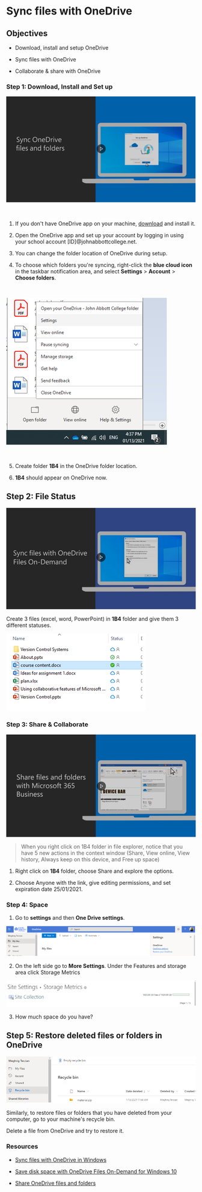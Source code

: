 # Sync files with OneDrive

## Objectives

-   Download, install and setup OneDrive
    
-   Sync files with OneDrive
    
-   Collaborate & share with OneDrive
    

### Step 1: Download, Install and Set up

[![Video on how to sunc onedrive files and folder](assets/onedrive-sync.png)](https://www.microsoft.com/en-us/videoplayer/embed/RE1FLzP?pid=ocpVideo0-innerdiv-oneplayer&postJsllMsg=true&maskLevel=20&market=en-us)

<br>

1.  If you don't have OneDrive app on your machine, [download](https://www.microsoft.com/en-ca/microsoft-365/onedrive/download) and install it.
    
2.  Open the OneDrive app and set up your account by logging in using your school account [ID]@johnabbottcollege.net.
    
3.  You can change the folder location of OneDrive during setup.
    
4.  To choose which folders you're syncing, right-click the **blue cloud icon** in the taskbar notification area, and select **Settings** > **Account** > **Choose folders**.
    	
<br>

![one drive options from the windows task bar](assets/onedrive-settings.png)

<br>


5.  Create folder **1B4** in the OneDrive folder location.
    
6.  **1B4** should appear on OneDrive now.
    

## Step 2: File Status

[![](assets/sync-on-demand.png)](https://www.microsoft.com/en-us/videoplayer/embed/RE1FTHY?pid=ocpVideo0-innerdiv-oneplayer&postJsllMsg=true&maskLevel=20&market=en-us)


Create 3 files (excel, word, PowerPoint) in **1B4** folder and give them 3 different statuses.

![one drive file status in File Explorer](assets/onedrive-file-status.png)


### Step 3: Share & Collaborate

[![Video on how to share files using one drive](assets/one-drive-sharing.png)](https://www.microsoft.com/en-us/videoplayer/embed/RWfnZL?pid=ocpVideo0-innerdiv-oneplayer&postJsllMsg=true&maskLevel=20&market=en-us)


> When you right click on 1B4 folder in file explorer, notice that you have 5 new actions in the context window (Share, View online, View history, Always keep on this device, and Free up space)

1.  Right click on **1B4** folder, choose Share and explore the options.
    
2.  Choose Anyone with the link, give editing permissions, and set expiration date 25/01/2021.
    

### Step 4: Space

1.  Go to **settings** and then **One Drive settings**.

![One drive settings on online view](assets/onedrive-online-settings.png)
    
2.  On the left side go to **More Settings**. Under the Features and storage area click Storage Metrics

![checking storage space in one drive](assets/onedrive-storage-space.png)


3.  How much space do you have?
    

## Step 5: Restore deleted files or folders in OneDrive

![Where to find deleted files in order to restore them](assets/onedrive-restore-files.png)


Similarly, to restore files or folders that you have deleted from your computer, go to your machine's recycle bin.

Delete a file from OneDrive and try to restore it.

### Resources

-   [Sync files with OneDrive in Windows](https://support.microsoft.com/en-us/office/sync-files--%20with-onedrive-in-windows-615391c4-2bd3-4aae-a42a-858262e42a49)
    
-   [Save disk space with OneDrive Files On-Demand for Windows 10](https://support.microsoft.com/en-us/office/save-disk-space-with-onedrive-files-on-demand-for-windows-10-0e6860d3-d9f3-4971-b321-7092438fb38e)
    
-   [Share OneDrive files and folders](https://support.microsoft.com/en-us/office/share-onedrive-files-and-folders-9fcc2f7d-de0c-4cec-93b0-a82024800c07)